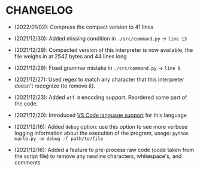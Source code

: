 # CHANGELOG
- (2022/01/02): Compress the compact version to 41 lines
- (2021/12/30): Added missing condition in `./src/command.py` -> `line 13`

- (2021/12/29): Compacted version of this interpreter is now available, the file weighs in at 2542 bytes and 44 lines long

- (2021/12/29): Fixed grammar mistake in `./src/command.py` -> `line 6`

- (2021/12/27): Used regex to match any character that this interpreter doesn't recognize (to remove it). 

- (2021/12/23): Added `utf-8` encoding support. Reordered some part of the code.

- (2021/12/20): Introduced [VS Code language support](https://github.com/bennett-nguyen/marlb-syntax/tree/master) for this language

- (2021/12/16): Added `debug` option: use this option to see more verbose logging information about the execution of the program, usage: `python marlb.py -m debug -f path/to/file`

- (2021/12/16): Added a feature to pre-process raw code (code taken from the script file) to remove any newline characters, whitespace's, and comments
